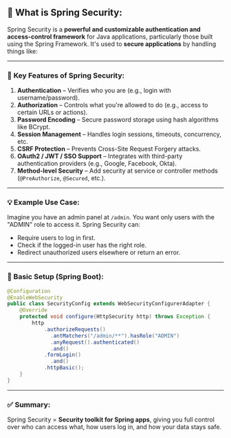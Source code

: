 ## 🔐 **What is Spring Security**:

Spring Security is a **powerful and customizable authentication and access-control framework** for Java applications, particularly those built using the Spring Framework. It's used to **secure applications** by handling things like:

---

### 🔐 **Key Features of Spring Security**:

1. **Authentication** – Verifies who you are (e.g., login with username/password).
2. **Authorization** – Controls what you're allowed to do (e.g., access to certain URLs or actions).
3. **Password Encoding** – Secure password storage using hash algorithms like BCrypt.
4. **Session Management** – Handles login sessions, timeouts, concurrency, etc.
5. **CSRF Protection** – Prevents Cross-Site Request Forgery attacks.
6. **OAuth2 / JWT / SSO Support** – Integrates with third-party authentication providers (e.g., Google, Facebook, Okta).
7. **Method-level Security** – Add security at service or controller methods (`@PreAuthorize`, `@Secured`, etc.).

---

### 💡 Example Use Case:

Imagine you have an admin panel at `/admin`. You want only users with the "ADMIN" role to access it. Spring Security can:

- Require users to log in first.
- Check if the logged-in user has the right role.
- Redirect unauthorized users elsewhere or return an error.

---

### 🧩 Basic Setup (Spring Boot):

```java
@Configuration
@EnableWebSecurity
public class SecurityConfig extends WebSecurityConfigurerAdapter {
    @Override
    protected void configure(HttpSecurity http) throws Exception {
        http
            .authorizeRequests()
              .antMatchers("/admin/**").hasRole("ADMIN")
              .anyRequest().authenticated()
              .and()
            .formLogin()
              .and()
            .httpBasic();
    }
}
```

---

### ✅ Summary:
Spring Security = **Security toolkit for Spring apps**, giving you full control over who can access what, how users log in, and how your data stays safe.